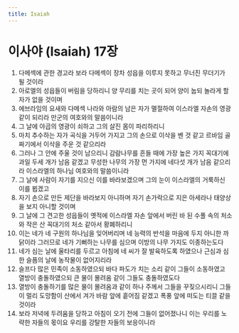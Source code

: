 ```yaml
---
title: Isaiah
---
```


# 이사야 (Isaiah) 17장
1. 다메섹에 관한 경고라 보라 다메섹이 장차 성읍을 이루지 못하고 무너진 무더기가 될 것이라
1. 아로엘의 성읍들이 버림을 당하리니 양 무리를 치는 곳이 되어 양이 눕되 놀라게 할 자가 없을 것이며
1. 에브라임의 요새와 다메섹 나라와 아람의 남은 자가 멸절하여 이스라엘 자손의 영광 같이 되리라 만군의 여호와의 말씀이니라
1. 그 날에 야곱의 영광이 쇠하고 그의 살진 몸이 파리하리니
1. 마치 추수하는 자가 곡식을 거두어 가지고 그의 손으로 이삭을 벤 것 같고 르바임 골짜기에서 이삭을 주운 것 같으리라
1. 그러나 그 안에 주울 것이 남으리니 감람나무를 흔들 때에 가장 높은 가지 꼭대기에 과일 두세 개가 남음 같겠고 무성한 나무의 가장 먼 가지에 네다섯 개가 남음 같으리라 이스라엘의 하나님 여호와의 말씀이니라
1. 그 날에 사람이 자기를 지으신 이를 바라보겠으며 그의 눈이 이스라엘의 거룩하신 이를 뵙겠고
1. 자기 손으로 만든 제단을 바라보지 아니하며 자기 손가락으로 지은 아세라나 태양상을 보지 아니할 것이며
1. 그 날에 그 견고한 성읍들이 옛적에 이스라엘 자손 앞에서 버린 바 된 수풀 속의 처소와 작은 산 꼭대기의 처소 같아서 황폐하리니
1. 이는 네가 네 구원의 하나님을 잊어버리며 네 능력의 반석을 마음에 두지 아니한 까닭이라 그러므로 네가 기뻐하는 나무를 심으며 이방의 나무 가지도 이종하는도다
1. 네가 심는 날에 울타리를 두르고 아침에 네 씨가 잘 발육하도록 하였으나 근심과 심한 슬픔의 날에 농작물이 없어지리라
1. 슬프다 많은 민족이 소동하였으되 바다 파도가 치는 소리 같이 그들이 소동하였고 열방이 충돌하였으되 큰 물이 몰려옴 같이 그들도 충돌하였도다
1. 열방이 충돌하기를 많은 물이 몰려옴과 같이 하나 주께서 그들을 꾸짖으시리니 그들이 멀리 도망함이 산에서 겨가 바람 앞에 흩어짐 같겠고 폭풍 앞에 떠도는 티끌 같을 것이라
1. 보라 저녁에 두려움을 당하고 아침이 오기 전에 그들이 없어졌나니 이는 우리를 노략한 자들의 몫이요 우리를 강탈한 자들의 보응이니라
